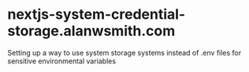# nextjs-system-credential-storage.alanwsmith.com
Setting up a way to use system storage systems instead of .env files for sensitive environmental variables
